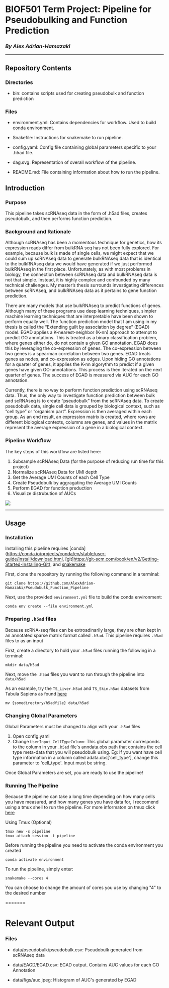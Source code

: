 # BIOF501 Term Project: Pipeline for Pseudobulking and Function Prediction 

### *By Alex Adrian-Hamazaki*

--------------------

## Repository Contents

### Directories

 + bin: contains scripts used for creating pseudobulk and function prediction
 
### Files
 
 + environment.yml: Contains dependencies for workflow. Used to build conda environment.
 
 + Snakefile: Instructions for snakemake to run pipeline.

 + config.yaml: Config file containing global parameters specific to your .h5ad file.
 
 + dag.svg: Representation of overall workflow of the pipeline.
 
 + README.md: File containing information about how to run the pipeline.


## Introduction


### Purpose

This pipeline takes scRNAseq data in the form of .h5ad files, creates pseudobulk, and then performs function prediction.

### Background and Rationale

Although scRNAseq has been a momentous technique for genetics, how its expression reads differ from bulkRNA seq has not been fully explored. For example, because bulk is made of single cells, we might expect that we could sum up scRNAseq data to generate bulkRNAseq data that is identical to the bulkRNAseq data we would have generated if we just performed bulkRNAseq in the first place. Unfortunately, as with most problems in biology, the connection between scRNAseq data and bulkRNAseq data is not that simple. Instead, it is highly complex and confounded by many technical challenges. My master’s thesis surrounds investigating differences between scRNAseq, and bulkRNAseq data as it pertains to gene function prediction.

There are many models that use bulkRNAseq to predict functions of genes. Although many of these programs use deep learning techniques, simpler machine learning techniques that are interpretable have been shown to perform equally well. The function prediction model that I am using in my thesis is called the “Extending guilt by association by degree” (EGAD) model. EGAD applies a K-nearest-neighbor (K-nn) approach to attempt to predict GO annotations. This is treated as a binary classification problem, where genes either do, do not contain a given GO annotation. EGAD does this by leveraging the co-expression of genes. The co-expression between two genes is a spearman correlation between two genes. EGAD treats genes as nodes, and co-expression as edges. Upon hiding GO annotations for a quarter of genes, it applies the K-nn algorythm to predict if a given genes have  given GO-annotations. This process is then iterated on the next quarter of genes. The success of EGAD is measured via AUC for each GO annotation.

Currently, there is no way to perform function prediction using scRNAseq data. Thus, the only way to investigate function prediction between bulk and scRNAseq is to create  “pseudobulk” from the scRNAseq data. To create pseudobulk data, single cell data is grouped by biological context, such as “cell type” or “organism part”. Expression is then averaged within each group. As an end result, an expression matrix is created, where rows are different biological contexts, columns are genes, and values in the matrix represent the average expression of a gene in a biological context. 

### Pipeline Workflow

The key steps of this workflow are listed here:

1. Subsample scRNAseq Data (for the purpose of reducing run time for this project)
2. Normalize scRNAseq Data for UMI depth
3. Get the Average UMI Counts of each Cell Type
4. Create Pseudobulk by aggragating the Average UMI Counts
5. Perform EGAD for function preduction
6. Visualize distrubution of AUCs

![](dag.svg) 


--------------------

## Usage

### Installation

Installing this pipeline requires [conda](https://conda.io/projects/conda/en/stable/user-guide/install/download.html, [git]https://git-scm.com/book/en/v2/Getting-Started-Installing-Git), and [snakemake](https://snakemake.readthedocs.io/en/stable/getting_started/installation.html)


First, clone the repository by running the following command in a terminal:

```
git clone https://github.com/AlexAdrian-Hamazaki/Pseudobulk_Function_Pipeline
```

Next, use the provided `environment.yml` file to build the conda environment:
```
conda env create --file environment.yml
```

### Preparing `.h5ad` files

Because scRNA-seq files can be extroadinarily large, they are often kept in an annotated sparse matrix format called `.h5ad`.
This pipeline requires `.h5ad` files to as an input

First, create a directory to hold your `.h5ad` files running the following in a terminal:

```
mkdir data/h5ad
```

Next, move the `.h5ad` files you want to run through the pipeline into `data/h5ad`

As an example, try the `TS_Liver.h5ad` and `TS_Skin.h5ad` datasets from Tabula Sapiens as found [here](https://figshare.com/articles/dataset/Tabula_Sapiens_release_1_0/14267219)

```
mv {somedirectory/h5adfile} data/h5ad
```
### Changing Global Parameters

Global Parameters must be changed to align with your `.h5ad` files

1) Open config.yaml
2) Change `UserInput_CellTypeColumn`: This global paramater corresponds to the column in your `.h5ad` file's anndata.obs path that contains the cell type                                         meta-data that you will pseudobulk using. Eg: If you want have cell type information in a column called                                                     adata.obs['cell_type'], change this parameter to 'cell_type'. Input must be string.

Once Global Parameters are set, you are ready to use the pipeline!

### Running The Pipeline

Because the pipeline can take a long time depending on how many cells you have measured, and how many genes you have data for, I reccomend using a tmux shell to run the pipeline. For more informaton on tmux click [here](https://linuxize.com/post/getting-started-with-tmux/)

Using Tmux (Optional)
```
tmux new -s pipeline
tmux attach-session -t pipeline
```

Before running the pipeline you need to activate the conda environment you created

```
conda activate environment
```

To run the pipeline, simply enter:

```
snakemake --cores 4
```
You can choose to change the amount of cores you use by changing "4" to the desired number


=======


# Relevant Output

### Files
 
 + data/pseudobulk/pseudobulk.csv: Pseudobulk generated from scRNAseq data

 + data/EAGD/EGAD.csv: EGAD output. Contains AUC values for each GO Annotation
 
 + data/figs/auc.jpeg: Histogram of AUC's generated by EGAD
